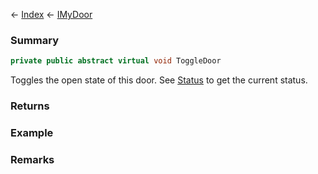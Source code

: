 ← [Index](Api-Index) ← [IMyDoor](Sandbox.ModAPI.Ingame.IMyDoor)

### Summary

```csharp
private public abstract virtual void ToggleDoor
```

Toggles the open state of this door. See [Status](Sandbox.ModAPI.Ingame.IMyDoor.Status) to get the current status.

### Returns

### Example

### Remarks

